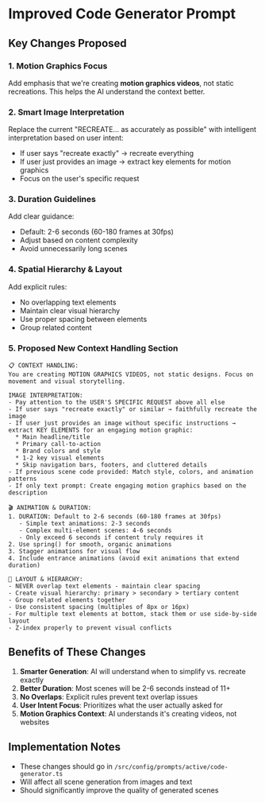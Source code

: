 # Improved Code Generator Prompt

## Key Changes Proposed

### 1. Motion Graphics Focus
Add emphasis that we're creating **motion graphics videos**, not static recreations. This helps the AI understand the context better.

### 2. Smart Image Interpretation
Replace the current "RECREATE... as accurately as possible" with intelligent interpretation based on user intent:
- If user says "recreate exactly" → recreate everything
- If user just provides an image → extract key elements for motion graphics
- Focus on the user's specific request

### 3. Duration Guidelines
Add clear guidance:
- Default: 2-6 seconds (60-180 frames at 30fps)
- Adjust based on content complexity
- Avoid unnecessarily long scenes

### 4. Spatial Hierarchy & Layout
Add explicit rules:
- No overlapping text elements
- Maintain clear visual hierarchy
- Use proper spacing between elements
- Group related content

### 5. Proposed New Context Handling Section

```
📋 CONTEXT HANDLING:
You are creating MOTION GRAPHICS VIDEOS, not static designs. Focus on movement and visual storytelling.

IMAGE INTERPRETATION:
- Pay attention to the USER'S SPECIFIC REQUEST above all else
- If user says "recreate exactly" or similar → faithfully recreate the image
- If user just provides an image without specific instructions → extract KEY ELEMENTS for an engaging motion graphic:
  * Main headline/title
  * Primary call-to-action
  * Brand colors and style
  * 1-2 key visual elements
  * Skip navigation bars, footers, and cluttered details
- If previous scene code provided: Match style, colors, and animation patterns
- If only text prompt: Create engaging motion graphics based on the description

🎬 ANIMATION & DURATION:
1. DURATION: Default to 2-6 seconds (60-180 frames at 30fps)
   - Simple text animations: 2-3 seconds
   - Complex multi-element scenes: 4-6 seconds
   - Only exceed 6 seconds if content truly requires it
2. Use spring() for smooth, organic animations
3. Stagger animations for visual flow
4. Include entrance animations (avoid exit animations that extend duration)

📐 LAYOUT & HIERARCHY:
- NEVER overlap text elements - maintain clear spacing
- Create visual hierarchy: primary > secondary > tertiary content
- Group related elements together
- Use consistent spacing (multiples of 8px or 16px)
- For multiple text elements at bottom, stack them or use side-by-side layout
- Z-index properly to prevent visual conflicts
```

## Benefits of These Changes

1. **Smarter Generation**: AI will understand when to simplify vs. recreate exactly
2. **Better Duration**: Most scenes will be 2-6 seconds instead of 11+
3. **No Overlaps**: Explicit rules prevent text overlap issues
4. **User Intent Focus**: Prioritizes what the user actually asked for
5. **Motion Graphics Context**: AI understands it's creating videos, not websites

## Implementation Notes

- These changes should go in `/src/config/prompts/active/code-generator.ts`
- Will affect all scene generation from images and text
- Should significantly improve the quality of generated scenes
